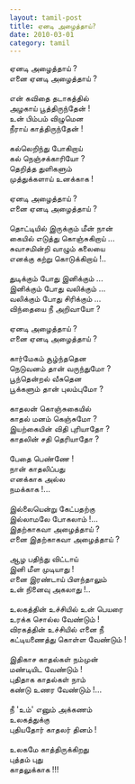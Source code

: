 ```yaml
---
layout: tamil-post
title: ஏனடி அழைத்தாய்?
date: 2010-03-01
category: tamil
---
```


ஏனடி அழைத்தாய் ?<br />
எனை ஏனடி அழைத்தாய் ?<br />
<br />
என் கவிதை தடாகத்தில்<br />
அழகாய் பூத்திருந்தேன் !<br />
உன் பிம்பம் விழுமென<br />
நீராய் காத்திருந்தேன் !<br />
<br />
கல்லெறிந்து போகிறாய்<br />
கல் நெஞ்சக்காரியோ ?<br />
தெறித்த துளிகளும்<br />
முத்துக்களாய் உனக்காக !<br />
<br />
ஏனடி அழைத்தாய் ?<br />
எனை ஏனடி அழைத்தாய் ?<br />
<br />
தொட்டியில் இருக்கும் மீன் நான்<br />
கையில் எடுத்து கொஞ்சுகிறாய் ...<br />
சுவாசமின்றி வாழும் கலையை<br />
எனக்கு கற்று கொடுக்கிறாய் !..<br />
<br />
துடிக்கும் போது இனிக்கும் ...<br />
இனிக்கும் போது வலிக்கும் ...<br />
வலிக்கும் போது சிரிக்கும் ...<br />
விந்தையை நீ அறிவாயோ ?<br />
<br />
ஏனடி அழைத்தாய் ?<br />
எனை ஏனடி அழைத்தாய் ?<br />
<br />
கார்மேகம் சூழ்ந்ததென<br />
நெடுவனம் தான் வருந்துமோ ?<br />
பூந்தென்றல் வீசுதென<br />
பூக்களும் தான் புலம்புமோ ?<br />
<br />
காதலன் கொஞ்சுகையில்<br />
காதல் மனம் கெஞ்சுமோ ?<br />
இயற்கையின் விதி புரியாதோ ?<br />
காதலின் சதி தெரியாதோ ?<br />
<br />
பேதை பெண்ணே !<br />
நான் காதலிப்பது<br />
எனக்காக அல்ல<br />
நமக்காக !...<br />
<br />
இல்லையென்று கேட்பதற்கு<br />
இல்லாமலே போகலாம் !...<br />
இதற்காகவா அழைத்தாய் ?<br />
எனை இதற்காகவா அழைத்தாய் ?<br />
<br />
ஆழ பதிந்து விட்டாய்<br />
இனி மீள முடியாது !<br />
எனை இரண்டாய் பிளந்தாலும்<br />
உன் நினைவு அகலாது !..<br />
<br />
உலகத்தின் உச்சியில் உன் பெயரை<br />
உரக்க சொல்ல வேண்டும் !<br />
விரகத்தின் உச்சியில் எனை நீ<br />
கட்டியணைத்து கொள்ள வேண்டும் !<br />
<br />
இதிகாச காதல்கள் நம்முன்<br />
மண்டியிட வேண்டும் !<br />
புதிதாக காதல்கள் நாம்<br />
கண்டு உணர வேண்டும் !...<br />
<br />
நீ 'உம்' எனும் அக்கணம்<br />
உலகத்துக்கு<br />
புதியதோர் காதலர் தினம் !<br />
<br />
உலகமே காத்திருக்கிறது<br />
புத்தம் புது<br />
காதலுக்காக !!!<br />
<br />